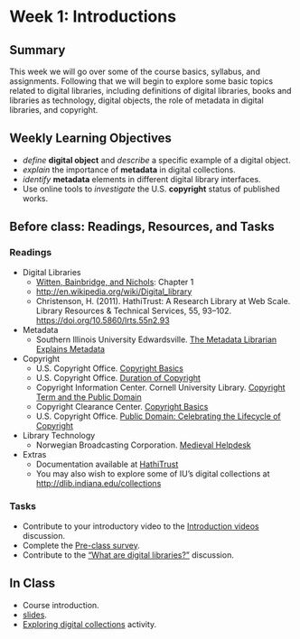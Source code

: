 # Week 1: Introductions
 
## Summary
This week we will go over some of the course basics, syllabus, and assignments. Following that we will begin to explore some basic topics related to digital libraries, including definitions of digital libraries, books and libraries as technology, digital objects, the role of metadata in digital libraries, and copyright.

 

## Weekly Learning Objectives
- *define* **digital object** and *describe* a specific example of a digital object.
- *explain* the importance of **metadata** in digital collections.
- *identify* **metadata** elements in different digital library interfaces.
- Use online tools to *investigate* the U.S. **copyright** status of published works.
 

## Before class: Readings, Resources, and Tasks
### Readings
- Digital Libraries
	- [Witten, Bainbridge, and Nichols](http://kg6ek7cq2b.search.serialssolutions.com/?V=1.0&L=KG6EK7CQ2B&S=JCs&C=TC0000298940&T=marc): Chapter 1
	- <http://en.wikipedia.org/wiki/Digital_library>
	- Christenson, H. (2011). HathiTrust: A Research Library at Web Scale. Library Resources & Technical Services, 55, 93–102. <https://doi.org/10.5860/lrts.55n2.93>
- Metadata
	- Southern Illinois University Edwardsville. [The Metadata Librarian Explains Metadata](https://youtu.be/ABF2FvSPVYE)
- Copyright
	- U.S. Copyright Office. [Copyright Basics](https://www.copyright.gov/circs/circ01.pdf)
	- U.S. Copyright Office. [Duration of Copyright](https://www.copyright.gov/circs/circ15a.pdf)
	- Copyright Information Center. Cornell University Library. [Copyright Term and the Public Domain](https://copyright.cornell.edu/sites/default/files/2020-01/Copyright%20Term%20and%20the%20Public%20Domain%20in%20the%20United%20States%20January%2024%202020.pdf) 
	- Copyright Clearance Center. [Copyright Basics](https://youtu.be/Uiq42O6rhW4)
	- U.S. Copyright Office. [Public Domain: Celebrating the Lifecycle of Copyright](https://youtu.be/nAp7fhUd7u0)
- Library Technology
	- Norwegian Broadcasting Corporation. [Medieval Helpdesk](https://youtu.be/pQHX-SjgQvQ)
- Extras
	- Documentation available at [HathiTrust](http://www.hathitrust.org/digital_library)
	- You may also wish to explore some of IU’s digital collections at <http://dlib.indiana.edu/collections>
	
### Tasks
- Contribute to your introductory video to the [Introduction videos](https://iu.instructure.com/courses/2169110/discussion_topics/12902800) discussion.
- Complete the [Pre-class survey](https://iu.instructure.com/courses/2169110/quizzes/4004384).
- Contribute to the [“What are digital libraries?”](https://iu.instructure.com/courses/2169110/discussion_topics/12937141) discussion.

## In Class
- Course introduction.
- [slides](https://ella.sice.indiana.edu/~jawalsh/z652_slides/week01.html).
- [Exploring digital collections](https://github.com/jawalsh/z652-Digital-Libraries/discussions/13) activity.
